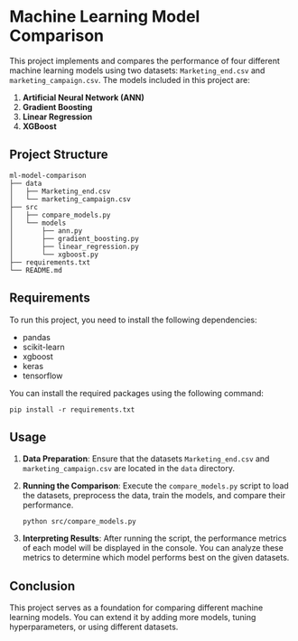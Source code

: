 # Machine Learning Model Comparison

This project implements and compares the performance of four different machine learning models using two datasets: `Marketing_end.csv` and `marketing_campaign.csv`. The models included in this project are:

1. **Artificial Neural Network (ANN)**
2. **Gradient Boosting**
3. **Linear Regression**
4. **XGBoost**

## Project Structure

```
ml-model-comparison
├── data
│   ├── Marketing_end.csv
│   └── marketing_campaign.csv
├── src
│   ├── compare_models.py
│   └── models
│       ├── ann.py
│       ├── gradient_boosting.py
│       ├── linear_regression.py
│       └── xgboost.py
├── requirements.txt
└── README.md
```

## Requirements

To run this project, you need to install the following dependencies:

- pandas
- scikit-learn
- xgboost
- keras
- tensorflow

You can install the required packages using the following command:

```
pip install -r requirements.txt
```

## Usage

1. **Data Preparation**: Ensure that the datasets `Marketing_end.csv` and `marketing_campaign.csv` are located in the `data` directory.

2. **Running the Comparison**: Execute the `compare_models.py` script to load the datasets, preprocess the data, train the models, and compare their performance.

   ```
   python src/compare_models.py
   ```

3. **Interpreting Results**: After running the script, the performance metrics of each model will be displayed in the console. You can analyze these metrics to determine which model performs best on the given datasets.

## Conclusion

This project serves as a foundation for comparing different machine learning models. You can extend it by adding more models, tuning hyperparameters, or using different datasets.